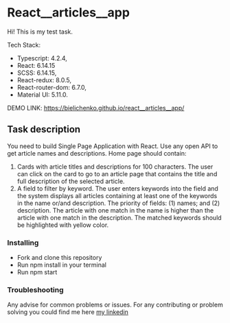 # React__articles__app
Hi! This is my test task.

Tech Stack: 
+ Typescript: 4.2.4,
+ React: 6.14.15
+ SCSS: 6.14.15, 
+ React-redux: 8.0.5,
+ React-router-dom: 6.7.0,
+ Material UI: 5.11.0.

DEMO LINK: https://bielichenko.github.io/react__articles__app/

## Task description
You need to build Single Page Application with React.
Use any open API to get article names and descriptions.
Home page should contain:
1. Cards with article titles and descriptions for 100 characters. The user can click on the card to go to an article page that contains the title and full description of the selected article.
2. A field to filter by keyword. The user enters keywords into the field and the system displays all articles containing at least one of the keywords in the name or/and description.
The priority of fields: (1) names; and (2) description. The article with one match in the name is higher than the article with one match in the description.
The matched keywords should be highlighted with yellow color.

### Installing
+ Fork and clone this repository
+ Run npm install in your terminal
+ Run npm start

### Troubleshooting
Any advise for common problems or issues. For any contributing or problem solving you could find me here [my linkedin](https://www.linkedin.com/in/illia-bielichenko-521435244/.) 